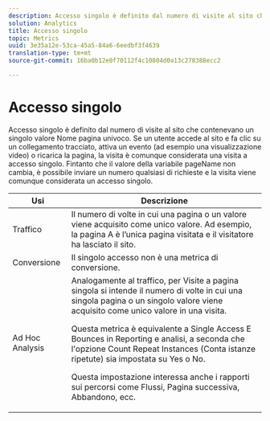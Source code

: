 ```yaml
---
description: Accesso singolo è definito dal numero di visite al sito che contenevano un singolo valore Nome pagina univoco. Se un utente accede al sito e fa clic su un collegamento tracciato, attiva un evento (ad esempio una visualizzazione video) o ricarica la pagina, la visita è comunque considerata una visita a accesso singolo. Fintanto che il valore della variabile pageName non cambia, è possibile inviare un numero qualsiasi di richieste e la visita viene comunque considerata un accesso singolo.
solution: Analytics
title: Accesso singolo
topic: Metrics
uuid: 3e35a12e-53ca-45a5-84a6-6eedbf3f4639
translation-type: tm+mt
source-git-commit: 16ba0b12e0f70112f4c10804d0a13c278388ecc2

---
```



# Accesso singolo

Accesso singolo è definito dal numero di visite al sito che contenevano un singolo valore Nome pagina univoco. Se un utente accede al sito e fa clic su un collegamento tracciato, attiva un evento (ad esempio una visualizzazione video) o ricarica la pagina, la visita è comunque considerata una visita a accesso singolo. Fintanto che il valore della variabile pageName non cambia, è possibile inviare un numero qualsiasi di richieste e la visita viene comunque considerata un accesso singolo.

<table id="table_00B26B47AA724D808F4C337750D7C9C7"> 
 <thead> 
  <tr> 
   <th colname="col1" class="entry"> Usi </th> 
   <th colname="col2" class="entry"> Descrizione </th> 
  </tr> 
 </thead>
 <tbody> 
  <tr> 
   <td colname="col1"> Traffico </td> 
   <td colname="col2"> Il numero di volte in cui una pagina o un valore viene acquisito come unico valore. Ad esempio, la pagina A è l’unica pagina visitata e il visitatore ha lasciato il sito. </td> 
  </tr> 
  <tr> 
   <td colname="col1"> Conversione </td> 
   <td colname="col2"> Il singolo accesso non è una metrica di conversione. </td> 
  </tr> 
  <tr> 
   <td colname="col1"> Ad Hoc Analysis </td> 
   <td colname="col2">Analogamente al traffico, per Visite <span class="wintitle"></span> a pagina singola si intende il numero di volte in cui una singola pagina o un singolo valore viene acquisito come unico valore in una visita. <p>Questa metrica è equivalente a <span class="wintitle"> Single Access</span> E <span class="wintitle"> Bounces</span> in Reporting e analisi, a seconda<span class="wintitle"> che l'opzione Count Repeat Instances</span> (Conta istanze ripetute) sia impostata su Yes o No. </p> <p>Questa impostazione interessa anche i rapporti sui percorsi come Flussi, Pagina successiva, Abbandono, ecc. </p> </td> 
  </tr> 
 </tbody> 
</table>

